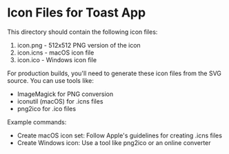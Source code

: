 # Icon Files for Toast App

This directory should contain the following icon files:

1. icon.png - 512x512 PNG version of the icon
2. icon.icns - macOS icon file
3. icon.ico - Windows icon file

For production builds, you'll need to generate these icon files from the SVG source.
You can use tools like:
- ImageMagick for PNG conversion
- iconutil (macOS) for .icns files
- png2ico for .ico files

Example commands:
- Create macOS icon set: Follow Apple's guidelines for creating .icns files
- Create Windows icon: Use a tool like png2ico or an online converter
